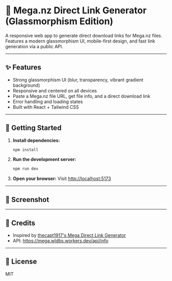 # 🧊 Mega.nz Direct Link Generator (Glassmorphism Edition)

A responsive web app to generate direct download links for Mega.nz files. Features a modern glassmorphism UI, mobile-first design, and fast link generation via a public API.

---

## ✨ Features
- Strong glassmorphism UI (blur, transparency, vibrant gradient background)
- Responsive and centered on all devices
- Paste a Mega.nz file URL, get file info, and a direct download link
- Error handling and loading states
- Built with React + Tailwind CSS

---

## 🚀 Getting Started

1. **Install dependencies:**
   ```sh
   npm install
   ```
2. **Run the development server:**
   ```sh
   npm run dev
   ```
3. **Open your browser:**
   Visit [http://localhost:5173](http://localhost:5173)

---

## 📸 Screenshot

<!-- Add a screenshot here -->

---

## 🙏 Credits

- Inspired by [thecapt1917's Mega Direct Link Generator](https://thecapt1917.github.io/meganz-direct-link/)
- API: https://mega.wldbs.workers.dev/api/info

---

## 📄 License 

MIT

